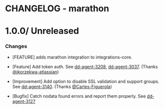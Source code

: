 # CHANGELOG - marathon

1.0.0/ Unreleased
==================

### Changes

* [FEATURE] adds marathon integration to integrations-core.
* [Feature] Add token auth. See [dd-agent-3208](https://github.com/DataDog/dd-agent/issues/3208), [dd-agent-3037](https://github.com/DataDog/dd-agent/issues/3037). (Thanks [@jkorzekwa-atlassian][])

* [Improvement] Add option to disable SSL validation and support groups. See [dd-agent-3140](https://github.com/DataDog/dd-agent/issues/3140). (Thanks [@Carles-Figuerola][])

* [Bugfix] Catch nodata found errors and report them properly. See [dd-agent-3127](https://github.com/DataDog/dd-agent/issues/3127)

<!--- The following link definition list is generated by PimpMyChangelog --->
[@Carles-Figuerola]: https://github.com/Carles-Figuerola
[@jkorzekwa-atlassian]: https://github.com/jkorzekwa-atlassian